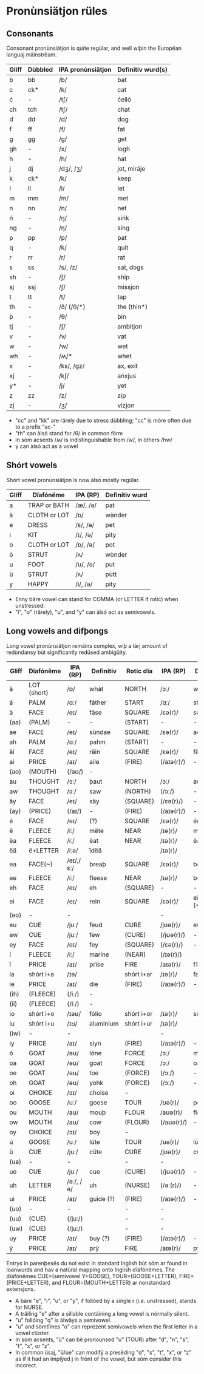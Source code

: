 Pronùnsiätjon rüles
===================

Consonants
----------

Consonant pronùnsiätjon is quïte regülar, and well wiþin the Europëan languaj mäinstrëam.

Gliff   | Dùbbled   | IPA pronùnsiätjon | Definitiv wurd(s)
--------|-----------|-------------------|-------------------
b       | bb        | /b/               | bat
c       | ck*       | /k/               | cat
ć       | -         | /tʃ/              | ćelló
ch      | tch       | /tʃ/              | chat
d       | dd        | /d/               | dog
f       | ff        | /f/               | fat
g       | gg        | /g/               | get
gh      | -         | /x/               | logh
h       | -         | /h/               | hat
j       | dj        | /dʒ/, /ʒ/         | jet, miráje
k       | ck*       | /k/               | keep
l       | ll        | /l/               | let
m       | mm        | /m/               | met
n       | nn        | /n/               | net
ń       | -         | /ŋ/               | sińk
ng      | -         | /ŋ/               | sing
p       | pp        | /p/               | pat
q       | -         | /k/               | quit
r       | rr        | /r/               | rat
s       | ss        | /s/, /z/          | sat, dogs
sh      | -         | /ʃ/               | ship
sj      | ssj       | /ʃ/               | missjon
t       | tt        | /t/               | tap
th      | -         | /ð/ (/θ/*)        | the (thin*)
þ       | -         | /θ/               | þin
tj      | -         | /ʃ/               | ambitjon
v       | -         | /v/               | vat
w       | -         | /w/               | wet
wh      | -         | /ʍ/*              | whet
x       | -         | /ks/, /gz/        | ax, exit
xj      | -         | /kʃ/              | ańxjus
y*      | -         | /j/               | yet
z       | zz        | /z/               | zip
zj      | -         | /ʒ/               | vizjon

* "cc" and "kk" are rärely due to stress dùbbling; "cc" is móre often due to a prefix "ac-"
* "th" can àlsó stand for /θ/ in common fórm
* in sòm acsents /ʍ/ is indistinguishable from /w/, in òthers /hw/
* y can àlsó act as a vowel

Shórt vowels
------------

Shórt vowel pronùnsiätjon is now àlsó móstly regülar.

Gliff   | Dïafónëme     | IPA (RP)  | Definitiv wurd    
--------|---------------|-----------|----------------
a       | TRAP or BATH  | /æ/, /ə/  | pat
à       | CLOTH or LOT  | /ɒ/       | wànder
e       | DRESS         | /ɛ/, /ə/  | pet
i       | KIT           | /ɪ/, /ə/  | pity
o       | CLOTH or LOT  | /ɒ/, /ə/  | pot
ò       | STRUT         | /ʌ/       | wònder
u       | FOOT          | /ʊ/, /ə/  | put
ù       | STRUT         | /ʌ/       | pùtt
y       | HAPPY         | /i/, /ə/  | pity

* Enny bäre vowel can stand for COMMA (or LETTER if rotic) when unstressed.
* "i", "o" (rärely), "u", and "y" can àlsó act as semivowels.

Long vowels and difþongs
------------------------

Long vowel pronùnsiätjon remäins complex, wiþ a lárj amount of redùndansy bùt significantly redüsed ambigüity.

Gliff   | Dïafónëme | IPA (RP)  | Definitiv | Rotic dïa | IPA (RP)  | Definitiv
--------|-----------|-----------|-----------|-----------|-----------|-----------
à       | LOT (short) | /ɒ/     | whàt      | NORTH     | /ɔː/      | wàr
á       | PALM      | /ɑː/      | fáther    | START     | /ɑː/      | stárt
ä       | FACE      | /eɪ/      | fäse      | SQUARE    | /ɛə(r)/   | squäre
(aa)    | (PALM)    | -         | -         | (START)   | -         | -
ae      | FACE      | /eɪ/      | sùndae    | SQUARE    | /ɛə(r)/   | aeropläne
ah      | PALM      | /ɑː/      | pahm      | (START)   | -         | -
äi      | FACE      | /eɪ/      | räin      | SQUARE    | /ɛə(r)/   | fäir
ai      | PRICE     | /aɪ/      | aile      | (FIRE)    | (/aɪə(r)/)| -
(ao)    | (MOUTH)   | (/aʊ/)    | -         |           |           |
au      | THOUGHT   | /ɔː/      | þaut      | NORTH     | /ɔː/      | aural
aw      | THOUGHT   | /ɔː/      | saw       | (NORTH)   | (/ɔː/)    | -
äy      | FACE      | /eɪ/      | säy       | (SQUARE)  | (/ɛə(r)/) | -
(ay)    | (PRICE)   | (/aɪ/)    | -         | (FIRE)    | (/aɪə(r)/)| -
é       | FACE      | /eɪ/      | (?)       | SQUARE    | /ɛə(r)/   | ére
ë       | FLEECE    | /iː/      | mëte      | NEAR      | /ɪə(r)/   | mëre
ëa      | FLEECE    | /iː/      | ëat       | NEAR      | /ɪə(r)/   | ëar
ëä      | ë+LETTER  | /iːə/     | ïdëä      |           | /ɪə(r)/   |
ea      | FACE(~)   | /eɪ/,/ɛː/ | breaþ     | SQUARE    | /ɛə(r)/   | bear
ee      | FLEECE    | /iː/      | fleese    | NEAR      | /ɪə(r)/   | beer
eh      | FACE      | /eɪ/      | eh        | (SQUARE)  | -         | -
ei      | FACE      | /eɪ/      | rein      | SQUARE    | /ɛə(r)/   | eir (←heir)
(eo)    | -         | -         |           |           | -         |
eu      | CUE       | /juː/     | feud      | CURE      | /jʊə(r)/  | euro
ew      | CUE       | /juː/     | few       | (CURE)    | (/jʊə(r)/)| -
ey      | FACE      | /eɪ/      | fey       | (SQUARE)  | (/ɛə(r)/) | -
í       | FLEECE    | /iː/      | maríne    | (NEAR)    | (/ɪə(r)/) |
ï       | PRICE     | /aɪ/      | prïse     | FIRE      | /aɪə(r)/  | fïre
ia      | shórt i+a | /ɪə/      |           | shórt i+ar| /ɪə(r)/   | familiar
ie      | PRICE     | /aɪ/      | die       | (FIRE)    | (/aɪə(r)/)| -
(ih)    | (FLEECE)  | (/iː/)    | -         |           |           |
(ii)    | (FLEECE)  | (/iː/)    | -         |           |           |
io      | shórt i+o | /ɪəʊ/     | fólio     | shórt i+or| /ɪə(r)/   | supërior
iu      | shórt i+u | /ɪʊ/      | aluminium | shórt i+ur| /ɪə(r)/   |
(iw)    | -         | -         |           |           | -         |
iy      | PRICE     | /aɪ/      | siyn      | (FIRE)    | (/aɪə(r)/)| -
ó       | GOAT      | /əʊ/      | lóne      | FORCE     | /ɔː/      | móre
oa      | GOAT      | /əʊ/      | goat      | FORCE     | /ɔː/      | oar
oe      | GOAT      | /əʊ/      | toe       | (FORCE)   | (/ɔː/)    | -
oh      | GOAT      | /əʊ/      | yohk      | (FORCE)   | (/ɔː/)    | -
oi      | CHOICE    | /ɔɪ/      | choise    | -         |           |
oo      | GOOSE     | /uː/      | goose     | TOUR      | /ʊə(r)/   | poor
ou      | MOUTH     | /aʊ/      | mouþ      | FLOUR     | /aʊə(r)/  | flour
ow      | MOUTH     | /aʊ/      | cow       | (FLOUR)   | (/aʊə(r)/)| -
oy      | CHOICE    | /ɔɪ/      | boy       | -         |           |
ú       | GOOSE     | /uː/      | lúte      | TOUR      | /ʊə(r)/   | lúre
ü       | CUE       | /juː/     | cüte      | CURE      | /jʊə(r)/  | cüre
(ua)    | -         | -         |           | -         | -         |
ue      | CUE       | /juː/     | cue       | (CURE)    | (/jʊə(r)/)| -
uh      | LETTER    | /əː/, /ə/ | uh        | (NURSE)   | (/əː(r)/) | -
ui      | PRICE     | /aɪ/      | guide (?) | (FIRE)    | (/aɪə(r)/)| -
(uo)    | -         | -         |           | -         | -         |
(uu)    | (CUE)     | (/juː/)   |           | -         | -         |
(uw)    | (CUE)     | (/juː/)   |           | -         | -         |
uy      | PRICE     | /aɪ/      | buy (?)   | (FIRE)    | (/aɪə(r)/)| -
ÿ       | PRICE     | /aɪ/      | prÿ       | FIRE      | /aɪə(r)/  | pÿre

Entrys in parenþesës du not exist in standard Inglish bùt sòm ar found in loanwurds and hav a natüral mapping onto Inglish dïafónëmes. The dïafónëmes CUE=(semivowel Y+GOOSE), TOUR=(GOOSE+LETTER), FIRE=(PRICE+LETTER), and FLOUR=(MOUTH+LETTER) ar nonstandard extensjons.

* A bäre "e", "i", "u", or "y", if follóed bÿ a sińgle r (i.e. unstressed), stands for NURSE.
* A träiling "e" after a sillable contäining a long vowel is nórmally silent.
* "u" follóing "q" is àlwäys a semivowel.
* "u" and sòmtïmes "o" can reprezent semivowels when the first letter in a vowel clùster.
* In sòm acsents, "ü" can bë pronounsed "u" (TOUR) after "d", "n", "s", "t", "x", or "z".
* In common üsaj, "ü/ue" can modifÿ a presëding "d", "s", "t", "x", or "z" as if it had an implÿed j in frònt of the vowel, bùt sòm consider this incorect.
